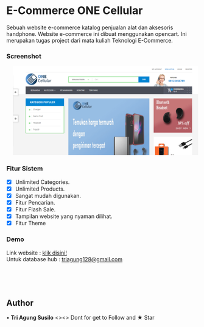 # E-Commerce ONE Cellular

Sebuah website e-commerce katalog penjualan alat dan aksesoris handphone. Website e-commerce ini dibuat menggunakan opencart. Ini merupakan tugas project dari mata kuliah Teknologi E-Commerce.

### Screenshot
<pre>
  <img src="screenshot/screenshot-localhost-2020.05.07-10_32_55.png">  <img src="screenshot/screenshot-localhost-2020.05.07-10_54_05.png">
</pre>

### Fitur Sistem
* [x] Unlimited Categories.
* [x] Unlimited Products.
* [x] Sangat mudah digunakan.
* [x] Fitur Pencarian.
* [x] Fitur Flash Sale.
* [x] Tampilan website yang nyaman dilihat.
* [x] Fitur Theme

### Demo
Link website : <a href="https://one-cellular.000webhostapp.com/">klik disini!</a> <br>
Untuk database hub : triagung128@gmail.com

<br><br><br>

## Author
•	**Tri Agung Susilo** <><> Dont for get to Follow and ★ Star
